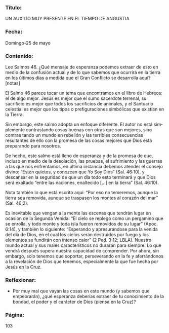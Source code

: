 ### Título:

UN AUXILIO MUY PRESENTE EN EL TIEMPO DE ANGUSTIA

### Fecha:

Domingo-25 de mayo

### Contenido:

Lee Salmos 46. ¿Qué mensaje de esperanza podemos extraer de esto en
medio de la confusión actual y de lo que sabemos que ocurrirá en la tierra
en los últimos días a medida que el Gran Conflicto se desarrolla aquí? [notas]

El Salmo 46 parece tocar un tema que encontramos en el libro de Hebreos:
el de algo mejor. Jesús es mejor que el sumo sacerdote terrenal, su sacrificio es
mejor que todos los sacrificios de animales, y el Santuario celestial es mejor que
los tipos o prefiguraciones simbólicas que existían en la Tierra.

Sin embargo, este salmo adopta un enfoque diferente. El autor no está sim­
plemente contrastando cosas buenas con otras que son mejores, sino contras­
tando un mundo en rebelión y las terribles consecuencias resultantes de ello
con la promesa de las cosas mejores que Dios está preparando para nosotros.

De hecho, este salmo está lleno de esperanza y de la promesa de que, incluso
en medio de la desolación, las pruebas, el sufrimiento y las guerras a las que nos
enfrentamos, en última instancia debemos atender el consejo divino: “Estén
quietos, y conozcan que Yo Soy Dios” (Sal. 46:10), y descansar en la seguridad
de que un día todo esto terminará y que Dios será exaltado “entre las naciones,
enaltecido [...] en la tierra” (Sal. 46:10).

Nota también lo que está escrito aquí: “Por eso no temeremos, aunque la tierra
sea removida, aunque se traspasen los montes al corazón del mar” (Sal. 46:2).

Es inevitable que vengan a la mente las escenas que tendrán lugar en ocasión
de la Segunda Venida: “El cielo se replegó como un pergamino que se enrolla, y
todo monte y toda isla fueron removidos de su lugar” (Apoc. 6:14), y también lo
siguiente: “Esperando y apresurándose para la venida del día de Dios, en el cual
los cielos serán destruidos por fuego y los elementos se fundirán con intenso
calor” (2 Ped. 3:12; LBLA). Nuestro mundo actual y sus males característicos
no durarán para siempre. Lo que vendrá después supera nuestra capacidad de
comprender. Por ahora, sin embargo, solo tenemos que soportar, perseverando
en la fe y aferrándonos a la revelación de Dios que tenemos, especialmente la
que fue hecha por Jesús en la Cruz.

### Reflexionar:

- Por muy mal que vayan las cosas en este mundo (y sabemos que empeorarán),
  ¿qué esperanza deberías extraer de tu conocimiento de la bondad, el poder y el
  carácter de Dios (piensa en la Cruz)?

### Página:

103
